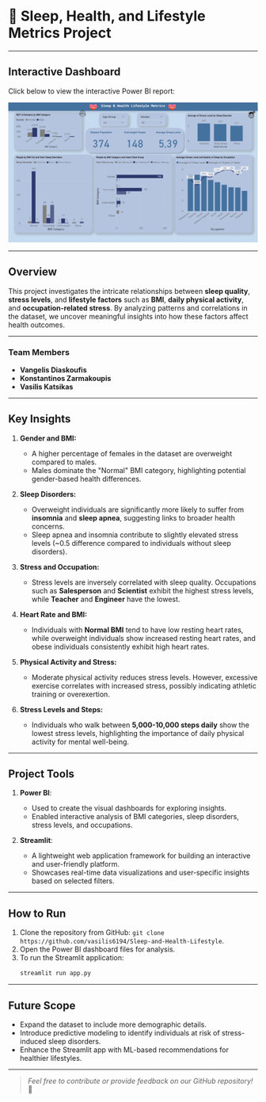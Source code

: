 # 🌟 **Sleep, Health, and Lifestyle Metrics Project**

---
## **Interactive Dashboard**
Click below to view the interactive Power BI report:

[![View Power BI Report](https://github.com/vasilis6194/Sleep-and-Health-Lifestyle/blob/main/4.%20Dashboard/Health%20Metrics.png)](https://app.powerbi.com/view?r=eyJrIjoiYzU5Zjg5OTgtMjhhYy00NDllLWFkMDktOWIyZDk5MjQ1MTQ0IiwidCI6IjI1Y2UwMjYxLWJiZDYtNDljZC1hMWUyLTU0MjYwODg2ZDE1OSJ9)

---

## **Overview**
This project investigates the intricate relationships between **sleep quality**, **stress levels**, and **lifestyle factors** such as **BMI**, **daily physical activity**, and **occupation-related stress**. By analyzing patterns and correlations in the dataset, we uncover meaningful insights into how these factors affect health outcomes.

---

### **Team Members**
- **Vangelis Diaskoufis**
- **Konstantinos Zarmakoupis**
- **Vasilis Katsikas**

---

## **Key Insights**
1. **Gender and BMI:**
   - A higher percentage of females in the dataset are overweight compared to males.
   - Males dominate the "Normal" BMI category, highlighting potential gender-based health differences.

2. **Sleep Disorders:**
   - Overweight individuals are significantly more likely to suffer from **insomnia** and **sleep apnea**, suggesting links to broader health concerns.
   - Sleep apnea and insomnia contribute to slightly elevated stress levels (~0.5 difference compared to individuals without sleep disorders).

3. **Stress and Occupation:**
   - Stress levels are inversely correlated with sleep quality. Occupations such as **Salesperson** and **Scientist** exhibit the highest stress levels, while **Teacher** and **Engineer** have the lowest.

4. **Heart Rate and BMI:**
   - Individuals with **Normal BMI** tend to have low resting heart rates, while overweight individuals show increased resting heart rates, and obese individuals consistently exhibit high heart rates.

5. **Physical Activity and Stress:**
   - Moderate physical activity reduces stress levels. However, excessive exercise correlates with increased stress, possibly indicating athletic training or overexertion.

6. **Stress Levels and Steps:**
   - Individuals who walk between **5,000-10,000 steps daily** show the lowest stress levels, highlighting the importance of daily physical activity for mental well-being.

---

## **Project Tools**
1. **Power BI**:
   - Used to create the visual dashboards for exploring insights.
   - Enabled interactive analysis of BMI categories, sleep disorders, stress levels, and occupations.

2. **Streamlit**:
   - A lightweight web application framework for building an interactive and user-friendly platform.
   - Showcases real-time data visualizations and user-specific insights based on selected filters.

---

## **How to Run**
1. Clone the repository from GitHub: `git clone https://github.com/vasilis6194/Sleep-and-Health-Lifestyle`.
2. Open the Power BI dashboard files for analysis.
3. To run the Streamlit application:
   ```bash
   streamlit run app.py


---

## **Future Scope**
- Expand the dataset to include more demographic details.
- Introduce predictive modeling to identify individuals at risk of stress-induced sleep disorders.
- Enhance the Streamlit app with ML-based recommendations for healthier lifestyles.

---

> *Feel free to contribute or provide feedback on our GitHub repository!* 🚀
